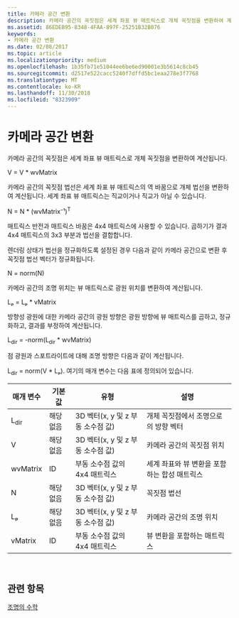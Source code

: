 ```yaml
---
title: 카메라 공간 변환
description: 카메라 공간의 꼭짓점은 세계 좌표 뷰 매트릭스로 개체 꼭짓점을 변환하여 계산됩니다.
ms.assetid: 86EDEB95-8348-4FAA-897F-25251B32B076
keywords:
- 카메라 공간 변환
ms.date: 02/08/2017
ms.topic: article
ms.localizationpriority: medium
ms.openlocfilehash: 1b35fb71e51044ee6be6ed90001e3b5614c8cb45
ms.sourcegitcommit: d2517e522cacc5240f7dffd5bc1eaa278e3f7768
ms.translationtype: MT
ms.contentlocale: ko-KR
ms.lasthandoff: 11/30/2018
ms.locfileid: "8323909"
---
```

# <a name="camera-space-transformations"></a>카메라 공간 변환


카메라 공간의 꼭짓점은 세계 좌표 뷰 매트릭스로 개체 꼭짓점을 변환하여 계산됩니다.

V = V \* wvMatrix

카메라 공간의 꼭짓점 법선은 세계 좌표 뷰 매트릭스의 역 바꿈으로 개체 법선을 변환하여 계산됩니다. 세계 좌표 뷰 매트릭스는 직교이거나 직교가 아닐 수 있습니다.

N = N \* (wvMatrix⁻¹)<sup>T</sup>

매트릭스 반전과 매트릭스 바꿈은 4x4 매트릭스에 사용할 수 있습니다. 곱하기가 결과 4x4 매트릭스의 3x3 부분과 법선을 결합합니다.

렌더링 상태가 법선을 정규화하도록 설정된 경우 다음과 같이 카메라 공간으로 변환 후 꼭짓점 법선 벡터가 정규화됩니다.

N = norm(N)

카메라 공간의 조명 위치는 뷰 매트릭스로 광원 위치를 변환하여 계산됩니다.

Lₚ = Lₚ \* vMatrix

방향성 광원에 대한 카메라 공간의 광원 방향은 광원 방향에 뷰 매트릭스를 곱하고, 정규화하고, 결과를 부정하여 계산됩니다.

L<sub>dir</sub> = -norm(L<sub>dir</sub> \* wvMatrix)

점 광원과 스포트라이트에 대해 조명 방향은 다음과 같이 계산됩니다.

L<sub>dir</sub> = norm(V \* Lₚ). 여기의 매개 변수는 다음 표에 정의되어 있습니다.

| 매개 변수       | 기본값 | 유형                                          | 설명                                               |
|-----------------|---------------|-----------------------------------------------|-----------------------------------------------------------|
| L<sub>dir</sub> | 해당 없음           | 3D 벡터(x, y 및 z 부동 소수점 값) | 개체 꼭짓점에서 조명으로의 방향 벡터          |
| V               | 해당 없음           | 3D 벡터(x, y 및 z 부동 소수점 값) | 카메라 공간의 꼭짓점 위치                           |
| wvMatrix        | ID      | 부동 소수점 값의 4x4 매트릭스           | 세계 좌표와 뷰 변환을 포함하는 합성 매트릭스 |
| N               | 해당 없음           | 3D 벡터(x, y 및 z 부동 소수점 값) | 꼭짓점 법선                                             |
| Lₚ              | 해당 없음           | 3D 벡터(x, y 및 z 부동 소수점 값) | 카메라 공간의 조명 위치                            |
| vMatrix         | ID      | 부동 소수점 값의 4x4 매트릭스           | 뷰 변환을 포함하는 매트릭스                      |

 

## <a name="span-idrelated-topicsspanrelated-topics"></a><span id="related-topics"></span>관련 항목


[조명의 수학](mathematics-of-lighting.md)

 

 




